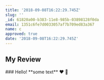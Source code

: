 ```yaml
---
title: '2018-09-08T16:22:29.745Z'
slug: ''
_id: 61820a00-b383-11e8-985b-03898128f0da
email: 1351c6fe7d0033057af7b709ed83a367
name: c
approved: true
date: '2018-09-08T16:22:29.745Z'
---
```

## My Review

\### Hello!
\*\*some text\*\*
:heart:
:wave:
